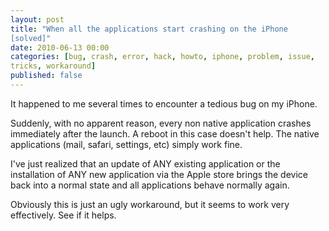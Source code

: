 ```yaml
--- 
layout: post
title: "When all the applications start crashing on the iPhone
[solved]"
date: 2010-06-13 00:00
categories: [bug, crash, error, hack, howto, iphone, problem, issue,
tricks, workaround]
published: false
---
```

It happened to me several times to encounter a tedious bug on my iPhone.

Suddenly, with no apparent reason, every non native application crashes immediately after the launch. A reboot in this case doesn't help. The native applications (mail, safari, settings, etc) simply work fine.

I've just realized that an update of ANY existing application or the installation of ANY new application via the Apple store brings the device back into a normal state and all applications behave normally again.

Obviously this is just an ugly workaround, but it seems to work very effectively. See if it helps.  
